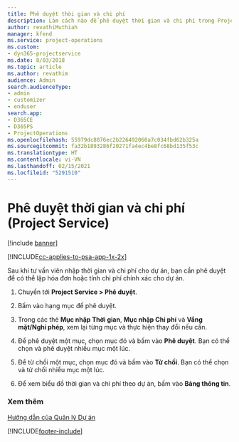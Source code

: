 ```yaml
---
title: Phê duyệt thời gian và chi phí
description: Làm cách nào để phê duyệt thời gian và chi phí trong Project Service
author: revathiMuthiah
manager: kfend
ms.service: project-operations
ms.custom:
- dyn365-projectservice
ms.date: 8/03/2018
ms.topic: article
ms.author: revathim
audience: Admin
search.audienceType:
- admin
- customizer
- enduser
search.app:
- D365CE
- D365PS
- ProjectOperations
ms.openlocfilehash: 55979dc8076ec2b226492060a7c034fbd62b325a
ms.sourcegitcommit: fa32b1893286f20271fa4ec4be8fc68bd135f53c
ms.translationtype: HT
ms.contentlocale: vi-VN
ms.lasthandoff: 02/15/2021
ms.locfileid: "5291510"
---
```

# <a name="approve-time-and-expenses-project-service"></a>Phê duyệt thời gian và chi phí (Project Service)

[!include [banner](../includes/psa-now-project-operations.md)]

[!INCLUDE[cc-applies-to-psa-app-1x-2x](../includes/cc-applies-to-psa-app-1x-2x.md)]

Sau khi tư vấn viên nhập thời gian và chi phí cho dự án, bạn cần phê duyệt để có thể lập hóa đơn hoặc tính chi phí chính xác cho dự án.  
  
1.  Chuyển tới **Project Service > Phê duyệt**.  
  
2.  Bấm vào hạng mục để phê duyệt.  
  
3.  Trong các thẻ **Mục nhập Thời gian**, **Mục nhập Chi phí** và **Vắng mặt/Nghỉ phép**, xem lại từng mục và thực hiện thay đổi nếu cần.  
  
4.  Để phê duyệt một mục, chọn mục đó và bấm vào **Phê duyệt**. Bạn có thể chọn và phê duyệt nhiều mục một lúc.  
  
5.  Để từ chối một mục, chọn mục đó và bấm vào **Từ chối**. Bạn có thể chọn và từ chối nhiều mục một lúc.  
  
6.  Để xem biểu đồ thời gian và chi phí theo dự án, bấm vào **Bảng thông tin**.  
  
### <a name="see-also"></a>Xem thêm  
 [Hướng dẫn của Quản lý Dự án](../psa/project-manager-guide.md)


[!INCLUDE[footer-include](../includes/footer-banner.md)]